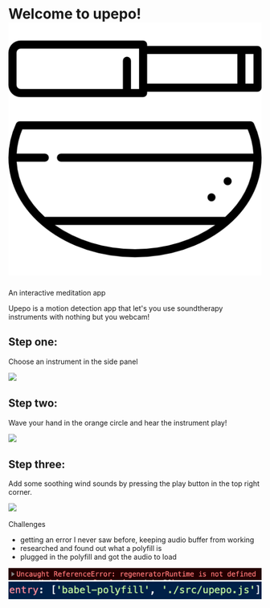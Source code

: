 # Welcome to upepo! ![](dist/images/bowl.png)
An interactive meditation app

Upepo is a motion detection app that let's you use soundtherapy instruments with nothing but you webcam!  

## Step one: 
Choose an instrument in the side panel

![](dist/images/snippets/upepo_step_one.gif)

## Step two: 
Wave your hand in the orange circle and hear the instrument play!

![](dist/images/snippets/upepo_step_two.gif)

## Step three: 
Add some soothing wind sounds by pressing the play button in the top right corner.

![](dist/images/snippets/upepo_step_three.gif)


Challenges 

- getting an error I never saw before, keeping audio buffer from working
- researched and found out what a polyfill is
- plugged in the polyfill and got the audio to load

![](dist/images/snippets/runtime_error.png)
![](dist/images/snippets/runtime_error_solution.png)
